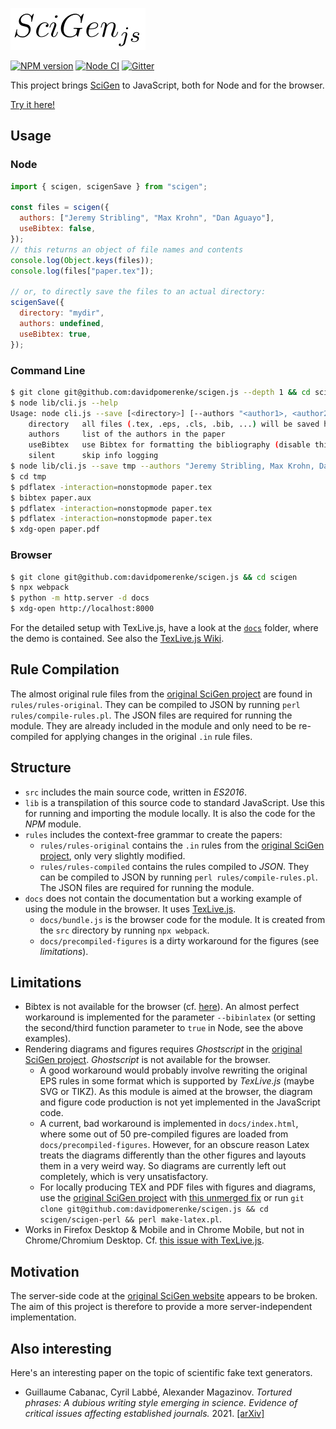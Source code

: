 ![# SciGen.js](logo.png)

[![NPM version](https://img.shields.io/npm/v/scigen.svg)](https://www.npmjs.com/package/scigen)
[![Node CI](https://github.com/davidpomerenke/scigen.js/workflows/Node%20CI/badge.svg)](https://github.com/davidpomerenke/scigen.js/actions?query=workflow%3A%22Node+CI%22)
[![Gitter](https://badges.gitter.im/scigen-js/community.svg)](https://gitter.im/scigen-js/community?utm_source=badge&utm_medium=badge&utm_campaign=pr-badge)

This project brings [SciGen](https://pdos.csail.mit.edu/archive/scigen/) to JavaScript, both for Node and for the browser.

[Try it here!](https://davidpomerenke.github.io/scigen.js)

## Usage

### Node

```javascript
import { scigen, scigenSave } from "scigen";

const files = scigen({
  authors: ["Jeremy Stribling", "Max Krohn", "Dan Aguayo"],
  useBibtex: false,
});
// this returns an object of file names and contents
console.log(Object.keys(files));
console.log(files["paper.tex"]);

// or, to directly save the files to an actual directory:
scigenSave({
  directory: "mydir",
  authors: undefined,
  useBibtex: true,
});
```

### Command Line

```bash
$ git clone git@github.com:davidpomerenke/scigen.js --depth 1 && cd scigen
$ node lib/cli.js --help
Usage: node cli.js --save [<directory>] [--authors "<author1>, <author2>, ..."] [--bibinlatex] [--silent]
    directory   all files (.tex, .eps, .cls, .bib, ...) will be saved here
    authors     list of the authors in the paper
    useBibtex   use Bibtex for formatting the bibliography (disable this for use with texlive.js)
    silent      skip info logging
$ node lib/cli.js --save tmp --authors "Jeremy Stribling, Max Krohn, Dan Aguayo" --silent
$ cd tmp
$ pdflatex -interaction=nonstopmode paper.tex
$ bibtex paper.aux
$ pdflatex -interaction=nonstopmode paper.tex
$ pdflatex -interaction=nonstopmode paper.tex
$ xdg-open paper.pdf
```

### Browser

```bash
$ git clone git@github.com:davidpomerenke/scigen.js && cd scigen
$ npx webpack
$ python -m http.server -d docs
$ xdg-open http://localhost:8000
```

For the detailed setup with TexLive.js, have a look at the [`docs`](docs) folder, where the demo is contained. See also the [TexLive.js Wiki](https://github.com/manuels/texlive.js/wiki).

## Rule Compilation

The almost original rule files from the [original SciGen project](https://github.com/strib/scigen) are found in `rules/rules-original`. They can be compiled to JSON by running `perl rules/compile-rules.pl`. The JSON files are required for running the module. They are already included in the module and only need to be re-compiled for applying changes in the original `.in` rule files.

## Structure

- `src` includes the main source code, written in _ES2016_.
- `lib` is a transpilation of this source code to standard JavaScript. Use this for running and importing the module locally. It is also the code for the _NPM_ module.
- `rules` includes the context-free grammar to create the papers:
  - `rules/rules-original` contains the `.in` rules from the [original SciGen project](https://github.com/strib/scigen), only very slightly modified.
  - `rules/rules-compiled` contains the rules compiled to _JSON_. They can be compiled to JSON by running `perl rules/compile-rules.pl`. The JSON files are required for running the module.
- `docs` does not contain the documentation but a working example of using the module in the browser. It uses [TexLive.js](https://github.com/manuels/texlive.js).
  - `docs/bundle.js` is the browser code for the module. It is created from the `src` directory by running `npx webpack`.
  - `docs/precompiled-figures` is a dirty workaround for the figures (see _limitations_).

## Limitations

- Bibtex is not available for the browser (cf. [here](https://github.com/manuels/texlive.js/issues/7)). An almost perfect workaround is implemented for the parameter `--bibinlatex` (or setting the second/third function parameter to `true` in Node, see the above examples).
- Rendering diagrams and figures requires _Ghostscript_ in the [original SciGen project](https://github.com/strib/scigen). _Ghostscript_ is not available for the browser.
  - A good workaround would probably involve rewriting the original EPS rules in some format which is supported by _TexLive.js_ (maybe SVG or TIKZ). As this module is aimed at the browser, the diagram and figure code production is not yet implemented in the JavaScript code.
  - A current, bad workaround is implemented in `docs/index.html`, where some out of 50 pre-compiled figures are loaded from `docs/precompiled-figures`. However, for an obscure reason Latex treats the diagrams differently than the other figures and layouts them in a very weird way. So diagrams are currently left out completely, which is very unsatisfactory.
  - For locally producing TEX and PDF files with figures and diagrams, use the [original SciGen project](https://github.com/strib/scigen) with [this unmerged fix](https://github.com/strib/scigen/pull/5) or run `git clone git@github.com:davidpomerenke/scigen.js && cd scigen/scigen-perl && perl make-latex.pl`.
- Works in Firefox Desktop & Mobile and in Chrome Mobile, but not in Chrome/Chromium Desktop. Cf. [this issue with TexLive.js](https://github.com/manuels/texlive.js/issues/63).

## Motivation

The server-side code at the [original SciGen website](https://pdos.csail.mit.edu/archive/scigen/) appears to be broken. The aim of this project is therefore to provide a more server-independent implementation.

## Also interesting

Here's an interesting paper on the topic of scientific fake text generators.

- Guillaume Cabanac, Cyril Labbé, Alexander Magazinov. _Tortured phrases: A dubious writing style emerging in science. Evidence of critical issues affecting established journals._ 2021. [[arXiv]](https://arxiv.org/abs/2107.06751)
